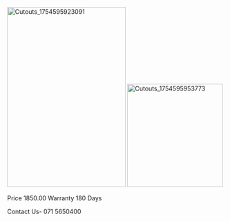 <img width="274" height="417" alt="Cutouts_1754595923091" src="https://github.com/user-attachments/assets/f44f1df9-d123-4f0b-8bbc-be54743bcf79" />
<img width="221" height="239" alt="Cutouts_1754595953773" src="https://github.com/user-attachments/assets/83a6b2d5-05b6-456b-b906-8dac21e87306" />

Price 1850.00
Warranty 180 Days



Contact Us- 071 5650400
